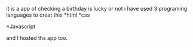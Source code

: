 
it is a app of checking a birthday is lucky or not i have used 3 programing languages to creat this
*html
*css

*Javascript 

and I hosted ths app too.